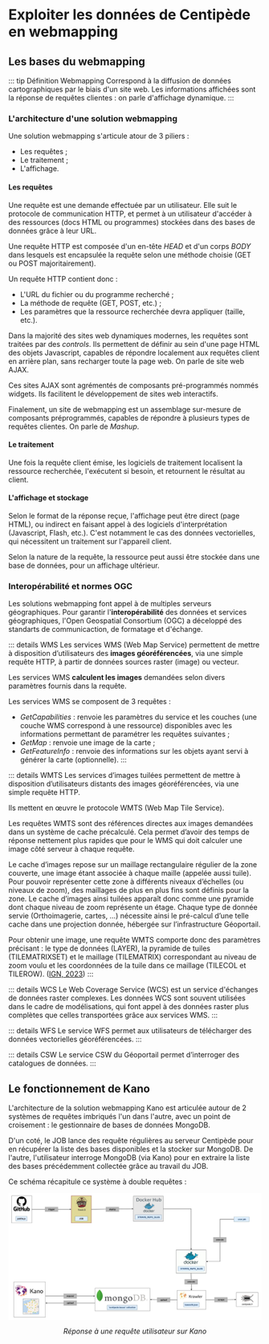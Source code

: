 # Exploiter les données de Centipède en webmapping
## Les bases du webmapping
::: tip Définition Webmapping 
Correspond à la diffusion de données cartographiques par le biais d'un site web. Les informations affichées sont la réponse de requêtes clientes : on parle d'affichage dynamique.
:::

### L'architecture d'une solution webmapping
Une solution webmapping s'articule atour de 3 piliers :
- Les requêtes ;
- Le traitement ;
- L'affichage.

#### Les requêtes
Une requête est une demande effectuée par un utilisateur. Elle suit le protocole  de communication HTTP, et permet à un utilisateur d'accéder à des ressources (docs HTML ou programmes) stockées dans des bases de données grâce à leur URL.

Une requête HTTP est composée d'un en-tête *HEAD* et d'un corps *BODY* dans lesquels est encapsulée la requête selon une méthode choisie (GET ou POST majoritairement).

Un requête HTTP contient donc : 
- L'URL du fichier ou du programme recherché ;
- La méthode de requête (GET, POST, etc.) ;
- Les paramètres que la ressource recherchée devra appliquer (taille, etc.).

Dans la majorité des sites web dynamiques modernes, les requêtes sont traitées par des *controls*. Ils permettent de définir au sein d'une page HTML des objets Javascript, capables de répondre localement aux requêtes client en arrière plan, sans recharger toute la page web. On parle de site web AJAX.

Ces sites AJAX sont agrémentés de composants pré-programmés nommés widgets. Ils facilitent le développement de sites web interactifs. 

Finalement, un site de webmapping est un assemblage sur-mesure de composants préprogrammés, capables de répondre à plusieurs types de requêtes clientes. On parle de *Mashup*.

#### Le traitement
Une fois la requête client émise, les logiciels de traitement localisent la ressource recherchée, l'exécutent si besoin, et retournent le résultat au client.

#### L'affichage et stockage
Selon le format de la réponse reçue, l'affichage peut être direct (page HTML), ou indirect en faisant appel à des logiciels d'interprétation (Javascript, Flash, etc.). C'est notamment le cas des données vectorielles, qui nécessitent un traitement sur l'appareil client.

Selon la nature de la requête, la ressource peut aussi être stockée dans une base de données, pour un affichage ultérieur.

### Interopérabilité et normes OGC
Les solutions webmapping font appel à de multiples serveurs géographiques. Pour garantir l'**interopérabilité** des données et services géographiques, l'Open Geospatial Consortium (OGC) a déceloppé des standarts de communicaction, de formatage et d'échange.

::: details WMS
Les services WMS (Web Map Service) permettent de mettre à disposition d’utilisateurs des **images géoréférencées**, via une simple requête HTTP, à partir de données sources raster (image) ou vecteur.

Les services WMS **calculent les images** demandées selon divers paramètres fournis dans la requête.

Les services WMS se composent de 3 requêtes : 
- *GetCapabilities* : renvoie les paramètres du service et les couches (une couche WMS correspond à une ressource) disponibles avec les informations permettant de paramétrer les requêtes suivantes ;
- *GetMap* : renvoie une image de la carte ;
- *GetFeatureInfo* : renvoie des informations sur les objets ayant servi à générer la carte (optionnelle).
:::

::: details WMTS
Les services d’images tuilées permettent de mettre à disposition d’utilisateurs distants des images géoréférencées, via une simple requête HTTP.

Ils mettent en œuvre le protocole WMTS (Web Map Tile Service).

Les requêtes WMTS sont des références directes aux images demandées dans un système de cache précalculé. Cela permet d’avoir des temps de réponse nettement plus rapides que pour le WMS qui doit calculer une image côté serveur à chaque requête.

Le cache d’images repose sur un maillage rectangulaire régulier de la zone couverte, une image étant associée à chaque maille (appelée aussi tuile). Pour pouvoir représenter cette zone à différents niveaux d’échelles (ou niveaux de zoom), des maillages de plus en plus fins sont définis pour la zone. Le cache d’images ainsi tuilées apparaît donc comme une pyramide dont chaque niveau de zoom représente un étage.
Chaque type de donnée servie (Orthoimagerie, cartes, …) nécessite ainsi le pré-calcul d’une telle cache dans une projection donnée, hébergée sur l’infrastructure Géoportail.

Pour obtenir une image, une requête WMTS comporte donc des paramètres précisant : le type de données (LAYER), la pyramide de tuiles (TILEMATRIXSET) et le maillage (TILEMATRIX) correspondant au niveau de zoom voulu et les coordonnées de la tuile dans ce maillage (TILECOL et TILEROW). ([IGN, 2023](https://geoservices.ign.fr/documentation/services/api-et-services-ogc#2430))
:::

::: details WCS
Le Web Coverage Service (WCS) est un service d'échanges de données raster complexes. Les données WCS sont souvent utilisées dans le cadre de modélisations, qui font appel à des données raster plus complètes que celles transportées grâce aux services WMS. 
:::

::: details WFS
Le service WFS permet aux utilisateurs de télécharger des données vectorielles géoréférencées.
:::

::: details CSW
Le service CSW du Géoportail permet d’interroger des catalogues de données.
:::

## Le fonctionnement de Kano
L'architecture de la solution webmapping Kano est articulée autour de 2 systèmes de requêtes imbriqués l'un dans l'autre, avec un point de croisement : le gestionnaire de bases de données MongoDB.

D'un coté, le JOB lance des requête régulières au serveur Centipède pour en récupérer la liste des bases disponibles et la stocker sur MongoDB. De l'autre, l'utilisateur interroge MongoDB (via Kano) pour en extraire la liste des bases précédemment collectée grâce au travail du JOB. 

Ce schéma récapitule ce système à double requêtes :

<img src="../public/requetes_kano.jpg" 
        alt="Impossible de visualiser le contenu" 
        style="display: block; margin: 0 auto" />
*<center> Réponse à une requête utilisateur sur Kano</center>* 